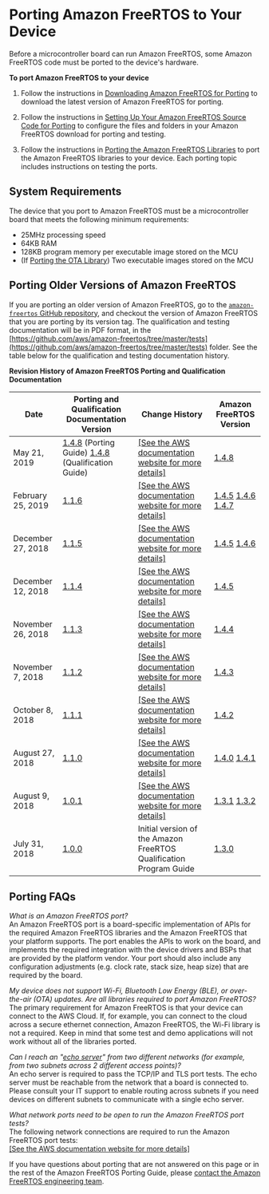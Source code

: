 # Porting Amazon FreeRTOS to Your Device<a name="porting-guide"></a>

Before a microcontroller board can run Amazon FreeRTOS, some Amazon FreeRTOS code must be ported to the device's hardware\.

**To port Amazon FreeRTOS to your device**

1. Follow the instructions in [Downloading Amazon FreeRTOS for Porting](porting-download.md) to download the latest version of Amazon FreeRTOS for porting\.

1. Follow the instructions in [Setting Up Your Amazon FreeRTOS Source Code for Porting](porting-set-up-project.md) to configure the files and folders in your Amazon FreeRTOS download for porting and testing\.

1. Follow the instructions in [Porting the Amazon FreeRTOS Libraries](afr-porting.md) to port the Amazon FreeRTOS libraries to your device\. Each porting topic includes instructions on testing the ports\.

## System Requirements<a name="porting-requirements"></a>

The device that you port to Amazon FreeRTOS must be a microcontroller board that meets the following minimum requirements:
+ 25MHz processing speed
+ 64KB RAM
+ 128KB program memory per executable image stored on the MCU
+ \(If [Porting the OTA Library](afr-porting-ota.md)\) Two executable images stored on the MCU

## Porting Older Versions of Amazon FreeRTOS<a name="porting-older"></a>

If you are porting an older version of Amazon FreeRTOS, go to the [`amazon-freertos` GitHub repository](https://github.com/aws/amazon-freertos), and checkout the version of Amazon FreeRTOS that you are porting by its version tag\. The qualification and testing documentation will be in PDF format, in the [https://github.com/aws/amazon-freertos/tree/master/tests](https://github.com/aws/amazon-freertos/tree/master/tests) folder\. See the table below for the qualification and testing documentation history\.


**Revision History of Amazon FreeRTOS Porting and Qualification Documentation**  

|  Date  |  Porting and Qualification Documentation Version  |  Change History  |  Amazon FreeRTOS Version  | 
| --- | --- | --- | --- | 
|  May 21, 2019  |  [1\.4\.8](https://github.com/aws/amazon-freertos/blob/v1.4.8/tests/afreertos-pg.pdf) \(Porting Guide\) [1\.4\.8](https://github.com/aws/amazon-freertos/blob/v1.4.8/tests/afreertos-qg.pdf) \(Qualification Guide\)  |  [\[See the AWS documentation website for more details\]](http://docs.aws.amazon.com/freertos/latest/portingguide/porting-guide.html)  |  [1\.4\.8](https://github.com/aws/amazon-freertos/tree/v1.4.8)  | 
|  February 25, 2019  |  [1\.1\.6](https://github.com/aws/amazon-freertos/blob/v1.4.7/tests/Amazon%20FreeRTOS%20Qualification%20Developer%20Guide.pdf)  |  [\[See the AWS documentation website for more details\]](http://docs.aws.amazon.com/freertos/latest/portingguide/porting-guide.html)  |  [1\.4\.5](https://github.com/aws/amazon-freertos/tree/v1.4.5) [1\.4\.6](https://github.com/aws/amazon-freertos/tree/v1.4.6) [1\.4\.7](https://github.com/aws/amazon-freertos/tree/v1.4.7)  | 
|  December 27, 2018  |  [1\.1\.5](https://github.com/aws/amazon-freertos/blob/v1.4.6/tests/Amazon%20FreeRTOS%20Qualification%20Developer%20Guide.pdf)  |  [\[See the AWS documentation website for more details\]](http://docs.aws.amazon.com/freertos/latest/portingguide/porting-guide.html)  |  [1\.4\.5](https://github.com/aws/amazon-freertos/tree/v1.4.5) [1\.4\.6](https://github.com/aws/amazon-freertos/tree/v1.4.6)  | 
|  December 12, 2018  |  [1\.1\.4](https://github.com/aws/amazon-freertos/blob/v1.4.5/tests/Amazon%20FreeRTOS%20Qualification%20Developer%20Guide.pdf)  |  [\[See the AWS documentation website for more details\]](http://docs.aws.amazon.com/freertos/latest/portingguide/porting-guide.html)  |  [1\.4\.5](https://github.com/aws/amazon-freertos/tree/v1.4.5)  | 
|  November 26, 2018  |  [1\.1\.3](https://github.com/aws/amazon-freertos/blob/v1.4.4/tests/Amazon%20FreeRTOS%20Qualification%20Developer%20Guide.pdf)  |  [\[See the AWS documentation website for more details\]](http://docs.aws.amazon.com/freertos/latest/portingguide/porting-guide.html)  |  [1\.4\.4](https://github.com/aws/amazon-freertos/tree/v1.4.4)  | 
|  November 7, 2018  |  [1\.1\.2](https://github.com/aws/amazon-freertos/blob/v1.4.3/tests/Amazon%20FreeRTOS%20Qualification%20Program%20Developer%20Guide.pdf)  |  [\[See the AWS documentation website for more details\]](http://docs.aws.amazon.com/freertos/latest/portingguide/porting-guide.html)  |  [1\.4\.3](https://github.com/aws/amazon-freertos/tree/v1.4.3)  | 
|  October 8, 2018  |  [1\.1\.1](https://github.com/aws/amazon-freertos/blob/v1.4.2/tests/Amazon%20FreeRTOS%20Qualification%20Program%20Developer%20Guide.pdf)  |  [\[See the AWS documentation website for more details\]](http://docs.aws.amazon.com/freertos/latest/portingguide/porting-guide.html)  |  [1\.4\.2](https://github.com/aws/amazon-freertos/tree/v1.4.2)  | 
|  August 27, 2018  |  [1\.1\.0](https://github.com/aws/amazon-freertos/blob/v1.4.0/tests/Amazon%20FreeRTOS%20Qualification%20Program%20Developer%20Guide.pdf)  |  [\[See the AWS documentation website for more details\]](http://docs.aws.amazon.com/freertos/latest/portingguide/porting-guide.html)  |  [1\.4\.0](https://github.com/aws/amazon-freertos/tree/v1.4.0) [1\.4\.1](https://github.com/aws/amazon-freertos/tree/v1.4.1)  | 
|  August 9, 2018  |  [1\.0\.1](https://github.com/aws/amazon-freertos/blob/v1.3.2/tests/Amazon%20FreeRTOS%20Qualification%20Program%20Developer%20Guide.pdf)  |  [\[See the AWS documentation website for more details\]](http://docs.aws.amazon.com/freertos/latest/portingguide/porting-guide.html)  |  [1\.3\.1](https://github.com/aws/amazon-freertos/tree/v1.3.1) [1\.3\.2](https://github.com/aws/amazon-freertos/tree/v1.3.2)  | 
|  July 31, 2018  |  [1\.0\.0](https://github.com/aws/amazon-freertos/blob/v1.3.0/tests/Amazon%20FreeRTOS%20Qualification%20Program%20Developer%20Guide-V1.0.0.pdf)  |  Initial version of the Amazon FreeRTOS Qualification Program Guide  |  [1\.3\.0](https://github.com/aws/amazon-freertos/tree/v1.3.0)  | 

## Porting FAQs<a name="afr-porting-faqs"></a>

*What is an Amazon FreeRTOS port?*  
An Amazon FreeRTOS port is a board\-specific implementation of APIs for the required Amazon FreeRTOS libraries and the Amazon FreeRTOS that your platform supports\. The port enables the APIs to work on the board, and implements the required integration with the device drivers and BSPs that are provided by the platform vendor\. Your port should also include any configuration adjustments \(e\.g\. clock rate, stack size, heap size\) that are required by the board\.

*My device does not support Wi\-Fi, Bluetooth Low Energy \(BLE\), or over\-the\-air \(OTA\) updates\. Are all libraries required to port Amazon FreeRTOS?*  
The primary requirement for Amazon FreeRTOS is that your device can connect to the AWS Cloud\. If, for example, you can connect to the cloud across a secure ethernet connection, Amazon FreeRTOS, the Wi\-Fi library is not a required\. Keep in mind that some test and demo applications will not work without all of the libraries ported\.

*Can I reach an "[echo server](https://docs.aws.amazon.com/freertos/latest/portingguide/afr-echo-server.html)" from two different networks \(for example, from two subnets across 2 different access points\)?*  
An echo server is required to pass the TCP/IP and TLS port tests\. The echo server must be reachable from the network that a board is connected to\. Please consult your IT support to enable routing across subnets if you need devices on different subnets to communicate with a single echo server\.

*What network ports need to be open to run the Amazon FreeRTOS port tests?*  
The following network connections are required to run the Amazon FreeRTOS port tests:      
[\[See the AWS documentation website for more details\]](http://docs.aws.amazon.com/freertos/latest/portingguide/porting-guide.html)

If you have questions about porting that are not answered on this page or in the rest of the Amazon FreeRTOS Porting Guide, please [contact the Amazon FreeRTOS engineering team](https://freertos.org/RTOS-contact-and-support.html)\.